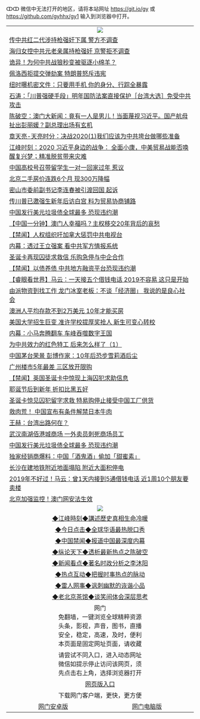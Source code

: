 ↀↀ 微信中无法打开的地区，请将本站网址 https://git.io/gy 或 https://github.com/gyhhx/gy1 输入到浏览器中打开。 

 <table>

  <tr>
    <td colspan="2" align=center><img src="https://cdn.jsdelivr.net/gh/gyoupiodf/im1/20190822-2.jpg"></td>
 </tr>
<tr><td colspan="2" align="left"><a href="https://xball.casa/oo.aspx?name=c1109872&key=eqxowaguscvmxdgc&from=gy">传中共红二代涉持枪强奸下属 警方不调查</a></td></tr>
<tr><td colspan="2" align="left"><a href="https://xball.casa/oo.aspx?name=c1109873&key=eqxowaguscvmxdgc&from=gy">海归女控中共元老亲属持枪强奸 京警拒不调查</a></td></tr>
<tr><td colspan="2" align="left"><a href="https://xball.casa/oo.aspx?name=c1109867&key=eqxowaguscvmxdgc&from=gy">诡异！为何中共战狼秒变被驱逐小绵羊？</a></td></tr>
<tr><td colspan="2" align="left"><a href="https://xball.casa/oo.aspx?name=c1109868&key=eqxowaguscvmxdgc&from=gy">佩洛西拒提交弹劾案 特朗普怒斥违宪</a></td></tr>
<tr><td colspan="2" align="left"><a href="https://xball.casa/oo.aspx?name=c1109861&key=eqxowaguscvmxdgc&from=gy">纽时曝机密文件：只要用手机 你的身分、行踪全暴露</a></td></tr>
<tr><td colspan="2" align="left"><a href="https://xball.casa/oo.aspx?name=c816850&key=eqxowaguscvmxdgc&from=gy">石涛：「川普强硬手段」明年国防法案直接保护［台湾大选］免受中共攻击</a></td></tr>
<tr><td colspan="2" align="left"><a href="https://xball.casa/oo.aspx?name=c816932&key=eqxowaguscvmxdgc&from=gy">陈破空：澳门大新闻：竟有一人是男儿！当面蔑视习近平。国产航母扯出彭丽媛？副总理出场有玄机</a></td></tr>
<tr><td colspan="2" align="left"><a href="https://xball.casa/oo.aspx?name=c1025998&key=eqxowaguscvmxdgc&from=gy">章天亮-天亮时分：决战2020(1)我们应该为中共垮台做哪些准备</a></td></tr>
<tr><td colspan="2" align="left"><a href="https://xball.casa/oo.aspx?name=c922850&key=eqxowaguscvmxdgc&from=gy">江峰时刻：2020 习近平身边的战争： 全面小康，中美贸易战能否唤醒复兴梦；精准脱贫带来灾难</a></td></tr>

<tr><td colspan="2" align="left"><a href="https://xball.casa/oo.aspx?name=c1109869&key=eqxowaguscvmxdgc&from=gy">中国高校号召带留学生一对一回家过年 惹议</a></td></tr>
<tr><td colspan="2" align="left"><a href="https://xball.casa/oo.aspx?name=c1109871&key=eqxowaguscvmxdgc&from=gy">北京二手房价连跌6个月 现300万降幅</a></td></tr>
<tr><td colspan="2" align="left"><a href="https://xball.casa/oo.aspx?name=c1109860&key=eqxowaguscvmxdgc&from=gy">密山市委前副书记李连春被引渡回国 起诉</a></td></tr>
<tr><td colspan="2" align="left"><a href="https://xball.casa/oo.aspx?name=c1109865&key=eqxowaguscvmxdgc&from=gy">传川普已邀强生新年后访白宫 料为贸易协商铺路</a></td></tr>
<tr><td colspan="2" align="left"><a href="https://xball.casa/oo.aspx?name=c1109870&key=eqxowaguscvmxdgc&from=gy">中国发行美元垃圾债全球最多 恐现违约潮</a></td></tr>
<tr><td colspan="2" align="left"><a href="https://xball.casa/oo.aspx?name=c1109834&key=eqxowaguscvmxdgc&from=gy">【中国一分钟】澳门人幸福吗？主权移交20年背后的哀愁</a></td></tr>
<tr><td colspan="2" align="left"><a href="https://xball.casa/oo.aspx?name=c1109875&key=eqxowaguscvmxdgc&from=gy">【禁闻】人权组织吁加拿大惩罚中共电视台</a></td></tr>
<tr><td colspan="2" align="left"><a href="https://xball.casa/oo.aspx?name=c1109853&key=eqxowaguscvmxdgc&from=gy">内幕：透过王立强案 看中共军方情报系统</a></td></tr>
<tr><td colspan="2" align="left"><a href="https://xball.casa/oo.aspx?name=c1109877&key=eqxowaguscvmxdgc&from=gy">圣诞卡再现囚徒求救信 乐购急停与中企合作</a></td></tr>
<tr><td colspan="2" align="left"><a href="https://xball.casa/oo.aspx?name=c1109874&key=eqxowaguscvmxdgc&from=gy">【禁闻】以债养债 中共地方融资平台恐现违约潮</a></td></tr>
<tr><td colspan="2" align="left"><a href="https://xball.casa/oo.aspx?name=c1109835&key=eqxowaguscvmxdgc&from=gy">【睿眼看世界】马云：一天接五个借钱电话 2019不容易 这只是开始</a></td></tr>
<tr><td colspan="2" align="left"><a href="https://xball.casa/oo.aspx?name=c1109862&key=eqxowaguscvmxdgc&from=gy">由派物资到找工作 龙门冰室老板：不谈「经济圈」 我说的是良心社会</a></td></tr>
<tr><td colspan="2" align="left"><a href="https://xball.casa/oo.aspx?name=c1109864&key=eqxowaguscvmxdgc&from=gy">澳洲人平均存款不到2万美元 10年才能买房</a></td></tr>
<tr><td colspan="2" align="left"><a href="https://xball.casa/oo.aspx?name=c1109866&key=eqxowaguscvmxdgc&from=gy">美国大学招生巨变 准许学校提厚奖抢人 新生可变心转校</a></td></tr>
<tr><td colspan="2" align="left"><a href="https://xball.casa/oo.aspx?name=c1109854&key=eqxowaguscvmxdgc&from=gy">内幕：小马奔腾翻车 车峰吞噬数字王国</a></td></tr>
<tr><td colspan="2" align="left"><a href="https://xball.casa/oo.aspx?name=c1109844&key=eqxowaguscvmxdgc&from=gy">为中共效力的红色特工 后来怎么样了（1）</a></td></tr>
<tr><td colspan="2" align="left"><a href="https://xball.casa/oo.aspx?name=c1109839&key=eqxowaguscvmxdgc&from=gy">中国茅台荣景 彭博作家：10年后恐步雪莉酒后尘</a></td></tr>
<tr><td colspan="2" align="left"><a href="https://xball.casa/oo.aspx?name=c1109858&key=eqxowaguscvmxdgc&from=gy">广州楼市5年最差 三区放开限购</a></td></tr>
<tr><td colspan="2" align="left"><a href="https://xball.casa/oo.aspx?name=c1109878&key=eqxowaguscvmxdgc&from=gy">【禁闻】英国圣诞卡中惊现上海囚犯求助信息</a></td></tr>
<tr><td colspan="2" align="left"><a href="https://xball.casa/oo.aspx?name=c1109863&key=eqxowaguscvmxdgc&from=gy">耶诞节后到新年 折扣比黑五好</a></td></tr>
<tr><td colspan="2" align="left"><a href="https://xball.casa/oo.aspx?name=c1109849&key=eqxowaguscvmxdgc&from=gy">圣诞卡惊见囚犯留字求救 特易购停止接受中国工厂供货</a></td></tr>
<tr><td colspan="2" align="left"><a href="https://xball.casa/oo.aspx?name=c1109840&key=eqxowaguscvmxdgc&from=gy">救肉荒！ 中国宣布有条件解禁日本牛肉</a></td></tr>
<tr><td colspan="2" align="left"><a href="https://xball.casa/oo.aspx?name=c1109843&key=eqxowaguscvmxdgc&from=gy">王赫：台湾出路何在？</a></td></tr>
<tr><td colspan="2" align="left"><a href="https://xball.casa/oo.aspx?name=c1109856&key=eqxowaguscvmxdgc&from=gy">武汉南湖佰港城商场 一外卖员刺死商场员工</a></td></tr>
<tr><td colspan="2" align="left"><a href="https://xball.casa/oo.aspx?name=c1109859&key=eqxowaguscvmxdgc&from=gy">中国发行美元垃圾债全球最多 恐现违约潮</a></td></tr>
<tr><td colspan="2" align="left"><a href="https://xball.casa/oo.aspx?name=c1109848&key=eqxowaguscvmxdgc&from=gy">独家经销商爆料：中国「酒鬼酒」偷加「甜蜜素」</a></td></tr>
<tr><td colspan="2" align="left"><a href="https://xball.casa/oo.aspx?name=c1109857&key=eqxowaguscvmxdgc&from=gy">长沙在建地铁附近地面塌陷 附近大面积停电</a></td></tr>
<tr><td colspan="2" align="left"><a href="https://xball.casa/oo.aspx?name=c1109845&key=eqxowaguscvmxdgc&from=gy">2019年不好过！马云：曾1天内接到5通借钱电话 近1周10个朋友要卖楼</a></td></tr>
<tr><td colspan="2" align="left"><a href="https://xball.casa/oo.aspx?name=c1109847&key=eqxowaguscvmxdgc&from=gy">北京加强监控！澳门网安法生效</a></td></tr>

 <tr>
   <td colspan="2" align=center><img src="https://cdn.jsdelivr.net/gh/gyoupiodf/im1/jf-1.jpg"></td>
  </tr>
   <tr>
   <td colspan="2" align=center> 
<a href="https://xball.casa/oo.aspx?name=c922850&key=eqxowaguscvmxdgc&from=gy&tag=9877">◆江峰時刻◆講述歷史真相生命冷暖</a><br/>
    </td>
  </tr>
   <tr>
   <td colspan="2" align=center> 
<a href="https://xball.casa/oo.aspx?name=c816850&key=eqxowaguscvmxdgc&from=gy&tag=9877">◆今日点击◆全球华语最热脱口秀</a><br/>
    </td>
  </tr>
  <tr>
  <td colspan="2" align=center>
<a href="https://xball.casa/oo.aspx?name=c816860&key=eqxowaguscvmxdgc&from=gy&tag=99733110">◆中国禁闻◆报道中国最深度内幕</a><br/>
   </tr>
  <tr>
     <td colspan="2" align=center>
<a href="https://xball.casa/oo.aspx?name=c816855&key=eqxowaguscvmxdgc&from=gy&tag=997110">◆纵论天下◆透析最新热点之陈破空</a><br/>
   </tr>
   <tr>
      <td colspan="2" align=center>
<a href="https://xball.casa/oo.aspx?name=c838308&key=eqxowaguscvmxdgc&from=gy&tag=9973110">◆新闻看点◆著名时政分析之李沐阳</a><br/>
   </tr>
   <tr>
     <td colspan="2" align=center>
<a href="https://xball.casa/oo.aspx?name=c816852&key=eqxowaguscvmxdgc&from=gy&tag=9733110">◆热点互动◆把握时事热点的脉动</a><br/>
   </tr>
   <tr>
      <td colspan="2" align=center>
<a href="https://xball.casa/oo.aspx?name=c816694&key=eqxowaguscvmxdgc&from=gy&tag=93310">◆雷人网事◆讽刺幽默的诙谐小品</a><br/>
   </tr>
   <tr>
    <td colspan="2" align=center>
<a href="https://xball.casa/oo.aspx?name=c816650&key=eqxowaguscvmxdgc&from=gy&tag=9973110">◆老北京茶馆◆谈笑间体会深层思考</a><br/>
   </tr>
<tr>
    <td colspan="2" align="center">网门<br/>免翻墙，一键浏览全球精粹资源<br/>头条，影视，声音，图书，直播<br/>安全，稳定，高速，及时，便利<br/>本页面是固定网址页面，请收藏</td>
  <tr>
  <tr>
    <td colspan="2" align="center">请尝试不同入口，进入动态网址<br/>微信如提示停止访问该网页，须<br/>先点击右上角，选择浏览器打开</td>
  <tr>
  <tr>
    <td colspan="2" align="center"><a href="https://cdn.statically.io/gh/otiny/up/master/show001.htm">网页版入口</a></td>
  </tr>
  <tr>
    <td colspan="2" align="center">下载网门客户端，更快，更方便</td>
  <tr>
  <tr>
    <td align="center"><a href="https://raw.githubusercontent.com/opipe/up/master/oGatea.apk">网门安卓版</a></td>
    <td align="center"><a href="https://raw.githubusercontent.com/opipe/up/master/oGate.zip">网门电脑版</a></td>
  </tr>

</table>

